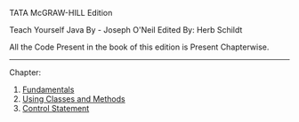 TATA McGRAW-HILL Edition

Teach Yourself Java 
By -
Joseph O'Neil
Edited By: Herb Schildt

All the Code Present in the book of this edition is Present Chapterwise.
************************************************************************************
Chapter:
1. [Fundamentals](Fundamentals)
2. [Using Classes and Methods](UsingClassesandMethods)
3. [Control Statement](ControlStatement)
